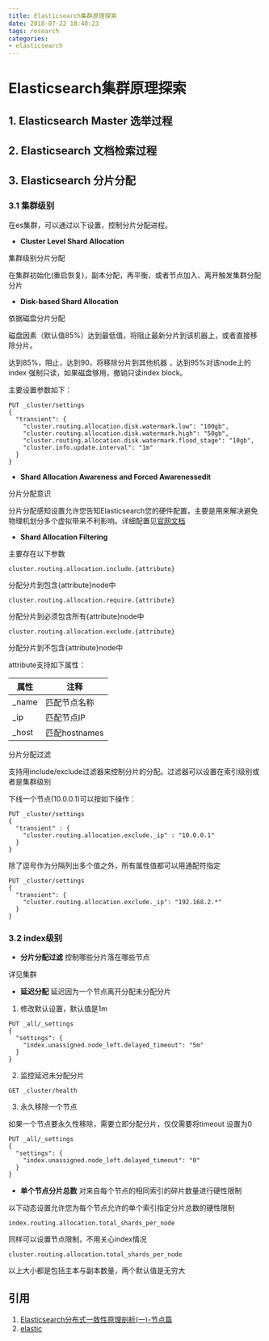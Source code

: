 ```yaml
---
title: Elasticsearch集群原理探索
date: 2018-07-22 18:40:23
tags: research
categories:
- elasticsearch
---
```

# Elasticsearch集群原理探索

## 1. Elasticsearch Master 选举过程

## 2. Elasticsearch 文档检索过程


## 3. Elasticsearch 分片分配

### 3.1 集群级别
在es集群，可以通过以下设置，控制分片分配进程。

- **Cluster Level Shard Allocation** 

集群级别分片分配 

在集群初始化(重启恢复)，副本分配，再平衡，或者节点加入、离开触发集群分配分片

- **Disk-based Shard Allocation** 

依据磁盘分片分配

磁盘因素（默认值85%）达到最低值，将阻止最新分片到该机器上，或者直接移除分片。

达到85%，阻止，达到90，将移除分片到其他机器 ，达到95%对该node上的index 强制只读，如果磁盘够用，撤销只读index block。

主要设置参数如下：
```
PUT _cluster/settings
{
  "transient": {
    "cluster.routing.allocation.disk.watermark.low": "100gb",
    "cluster.routing.allocation.disk.watermark.high": "50gb",
    "cluster.routing.allocation.disk.watermark.flood_stage": "10gb",
    "cluster.info.update.interval": "1m"
  }
}
```
- **Shard Allocation Awareness and Forced Awarenessedit**

分片分配意识

分片分配感知设置允许您告知Elasticsearch您的硬件配置，主要是用来解决避免物理机划分多个虚拟带来不利影响。详细配置见[官网文档](https://www.elastic.co/guide/en/elasticsearch/reference/6.2/allocation-awareness.html)

- **Shard Allocation Filtering**

主要存在以下参数

```
cluster.routing.allocation.include.{attribute}
```
分配分片到包含{attribute}node中
```
cluster.routing.allocation.require.{attribute}
```
分配分片到必须包含所有{attribute}node中
```
cluster.routing.allocation.exclude.{attribute}
```
分配分片到不包含{attribute}node中

attribute支持如下属性：


属性 | 注释
---|---
_name | 匹配节点名称
_ip| 匹配节点IP
_host|匹配hostnames



分片分配过滤

支持用include/exclude过滤器来控制分片的分配。过滤器可以设置在索引级别或者是集群级别

下线一个节点(10.0.0.1)可以按如下操作：
```
PUT _cluster/settings
{
  "transient" : {
    "cluster.routing.allocation.exclude._ip" : "10.0.0.1"
  }
}
```

除了逗号作为分隔列出多个值之外，所有属性值都可以用通配符指定

```
PUT _cluster/settings
{
  "transient": {
    "cluster.routing.allocation.exclude._ip": "192.168.2.*"
  }
}
```

### 3.2 index级别

- **分片分配过滤** 控制哪些分片落在哪些节点

详见集群
- **延迟分配** 延迟因为一个节点离开分配未分配分片

1. 修改默认设置，默认值是1m

```
PUT _all/_settings
{
  "settings": {
    "index.unassigned.node_left.delayed_timeout": "5m"
  }
}

```
2. 监控延迟未分配分片

```
GET _cluster/health
```
3. 永久移除一个节点

如果一个节点要永久性移除，需要立即分配分片，仅仅需要将timeout 设置为0

```
PUT _all/_settings
{
  "settings": {
    "index.unassigned.node_left.delayed_timeout": "0"
  }
}
```

- **单个节点分片总数**  对来自每个节点的相同索引的碎片数量进行硬性限制

以下动态设置允许您为每个节点允许的单个索引指定分片总数的硬性限制
```
index.routing.allocation.total_shards_per_node
```


同样可以设置节点限制，不用关心index情况

```
cluster.routing.allocation.total_shards_per_node
```

以上大小都是包括主本与副本数量，两个默认值是无穷大



## 引用
1. [Elasticsearch分布式一致性原理剖析(一)-节点篇](https://zhuanlan.zhihu.com/p/34830403)
2. [elastic](https://www.elastic.co/guide/en/elasticsearch/reference/6.2/modules-cluster.html)